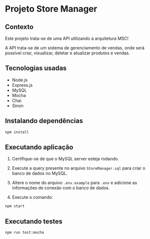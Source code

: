 # Projeto Store Manager

## Contexto

Este projeto trata-se de uma API utilizando a arquitetura MSC!

A API trata-se de um sistema de gerenciamento de vendas, onde será possível criar, visualizar, deletar e atualizar produtos e vendas.

## Tecnologias usadas

- Node.js
- Express.js
- MySQL
- Mocha
- Chai
- Sinon

## Instalando dependências

```bash
npm install
```

## Executando aplicação

1. Certifique-se de que o MySQL server esteja rodando.

2. Execute a query presente no arquivo `StoreManager.sql` para criar o banco de dados no MySQL.

3. Altere o nome do arquivo `.env.example` para `.env` e adicione as informações de conexão com o banco de dados.

4. Execute o comando:

```bash
npm start
```

## Executando testes

```bash
npm run test:mocha
```
